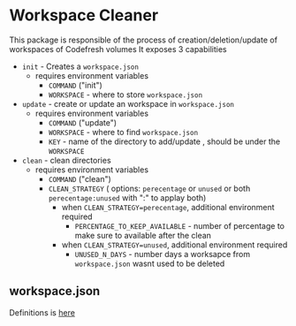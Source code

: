 # Workspace Cleaner

This package is responsible of the process of creation/deletion/update of workspaces of Codefresh volumes
It exposes 3 capabilities
* `init` - Creates a `workspace.json`
    * requires environment variables
        * `COMMAND` ("init")
        * `WORKSPACE` - where to store `workspace.json`
* `update` - create or update an workspace in `workspace.json`
    * requires environment variables
        * `COMMAND` ("update")
        * `WORKSPACE` - where to find `workspace.json`
        * `KEY` - name of the directory to add/update , should be under the `WORKSPACE`
* `clean` - clean directories 
    * requires environment variables
        * `COMMAND` ("clean")
        * `CLEAN_STRATEGY` ( options: `perecentage` or `unused` or both `perecentage:unused` with ":" to applay both)
            * when `CLEAN_STRATEGY=perecentage`, additional environment required
                * `PERCENTAGE_TO_KEEP_AVAILABLE` - number of percentage to make sure to available after the clean
            * when `CLEAN_STRATEGY=unused`, additional environment required
                * `UNUSED_N_DAYS` - number days a worksapce from `workspace.json` wasnt used to be deleted


## workspace.json
Definitions is [here](./main.go#L18)